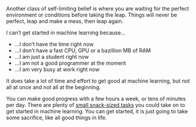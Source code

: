 Another class of self-limiting belief is where you are waiting for the perfect environment or conditions before taking the leap. Things will never be perfect, leap and make a mess, then leap again.

I can’t get started in machine learning because…

-   …I don’t have the time right now
-   …I don’t have a fast CPU, GPU or a bazillion MB of RAM
-   …I am just a student right now
-   …I am not a good programmer at the moment
-   …I am very busy at work right now

It does take a lot of time and effort to get good at machine learning, but not all at once and not all at the beginning.

You can make good progress with a few hours a week, or tens of minutes per day. There are plenty of [small snack-sized tasks](https://machinelearningmastery.com/self-study-machine-learning-projects/ "4 Self-Study Machine Learning Projects") you could take on to get started in machine learning. You can get started, it is just going to take some sacrifice, like all good things in life.